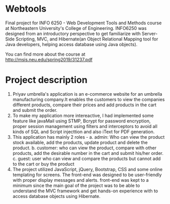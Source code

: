 # Webtools
Final project for INFO 6250 - Web Development Tools and Methods course at Northeastern University's College of Engineering. INFO6250 was designed from an introductory perspective to get  familiarize with Server-Side Scripting, MVC, and Hibernate(an Object Relational Mapping tool for Java developers, helping access database using Java objects).

You can find more about the course at http://msis.neu.edu/spring2019/31237.pdf

# Project description
1. Priyav umbrella's application is an e-commerce website for an umbrella manufacturing company.It enables the customers to view the companies different products, compare their prices and add products in the cart and submit the order.
2. To make my application more intereactive, I had implemented some feature like javaMail using STMP, Bcrypt for password encryption, proper session management using filters and interceptors to avoid all kinds of SQL and Script injecttion and also iText for PDF generation.
3. This application has mainly 2 roles - 
    a. admin: Who can view the product stock available, add the products, update product and delete the product.
    b. customer: who can view the product, compare with other products, add the desirable number in the cart and submit his/her order.
    c. guest: user who can view and compare the products but cannot add to the cart or buy the product 
4. The project utilized JavaScript, jQuery, Bootstrap, CSS and some online templating for screens. The front-end was designed to be user-friendly with proper display messages and alerts. front-end was kept to a minimum since the main goal of the project was to be able to understand the MVC framework and get hands-on experience with to access database objects using Hibernate.
